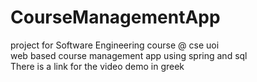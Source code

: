# CourseManagementApp
project for Software Engineering course @ cse uoi </br>
web based course management app using spring and sql  </br>
There is a link for the video demo in greek  </br>
